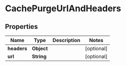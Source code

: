 

# CachePurgeUrlAndHeaders


## Properties

| Name | Type | Description | Notes |
|------------ | ------------- | ------------- | -------------|
|**headers** | **Object** |  |  [optional] |
|**url** | **String** |  |  [optional] |



